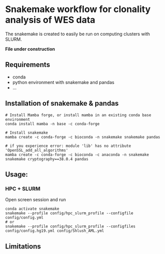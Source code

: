 # Snakemake workflow for clonality analysis of WES data

The snakemake is created to easily be run on computing clusters with SLURM.

**File under construction**

## Requirements

* conda
* python environment with snakemake and pandas
* ...

## Installation of snakemake & pandas

```
# Install Mamba forge, or install mamba in an existing conda base environment
conda install mamba -n base -c conda-forge

# Install snakemake
mamba create -c conda-forge -c bioconda -n snakemake snakemake pandas

# if you experience error: module 'lib' has no attribute 'OpenSSL_add_all_algorithms'
mamba create -c conda-forge -c bioconda -c anaconda -n snakemake snakemake cryptography==38.0.4 pandas
```

## Usage:

### HPC + SLURM

Open screen session and run

```
conda activate snakemake
snakemake --profile config/hpc_slurm_profile --configfile config/config.yml
# or
snakemake --profile config/hpc_slurm_profile --configfiles config/config.hg19.yml config/Shlush_AML.yml
```

## Limitations
